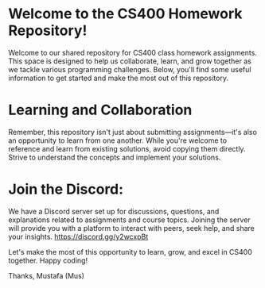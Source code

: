 # Welcome to the CS400 Homework Repository!
Welcome to our shared repository for CS400 class homework assignments. This space is designed to help us collaborate, learn, and grow together as we tackle various programming challenges. Below, you'll find some useful information to get started and make the most out of this repository.

# Learning and Collaboration
Remember, this repository isn't just about submitting assignments—it's also an opportunity to learn from one another. While you're welcome to reference and learn from existing solutions, avoid copying them directly. Strive to understand the concepts and implement your solutions.

# Join the Discord: 
We have a Discord server set up for discussions, questions, and explanations related to assignments and course topics. Joining the server will provide you with a platform to interact with peers, seek help, and share your insights.
https://discord.gg/y2wcxpBt

Let's make the most of this opportunity to learn, grow, and excel in CS400 together. Happy coding!

Thanks,
Mustafa (Mus)
